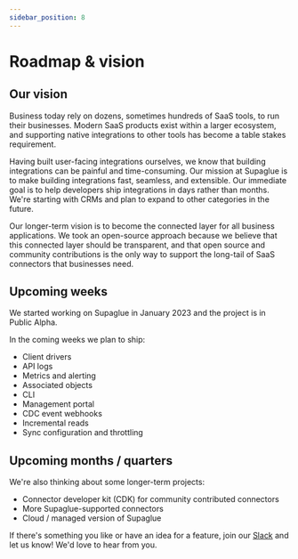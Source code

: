 ```yaml
---
sidebar_position: 8
---
```


# Roadmap & vision

## Our vision

Business today rely on dozens, sometimes hundreds of SaaS tools, to run their businesses. Modern SaaS products exist within a larger ecosystem, and supporting native integrations to other tools has become a table stakes requirement.

Having built user-facing integrations ourselves, we know that building integrations can be painful and time-consuming. Our mission at Supaglue is to make building integrations fast, seamless, and extensible. Our immediate goal is to help developers ship integrations in days rather than months. We're starting with CRMs and plan to expand to other categories in the future.

Our longer-term vision is to become the connected layer for all business applications. We took an open-source approach because we believe that this connected layer should be transparent, and that open source and community contributions is the only way to support the long-tail of SaaS connectors that businesses need.

## Upcoming weeks

We started working on Supaglue in January 2023 and the project is in Public Alpha.

In the coming weeks we plan to ship:

- Client drivers
- API logs
- Metrics and alerting
- Associated objects
- CLI
- Management portal
- CDC event webhooks
- Incremental reads
- Sync configuration and throttling

## Upcoming months / quarters

We're also thinking about some longer-term projects:

- Connector developer kit (CDK) for community contributed connectors
- More Supaglue-supported connectors
- Cloud / managed version of Supaglue

If there's something you like or have an idea for a feature, join our [Slack](https://join.slack.com/t/supagluecommunity/shared_invite/zt-1o2hiozzl-ZRQswNzlT5W4sXwrQnVlDg) and let us know! We'd love to hear from you.
